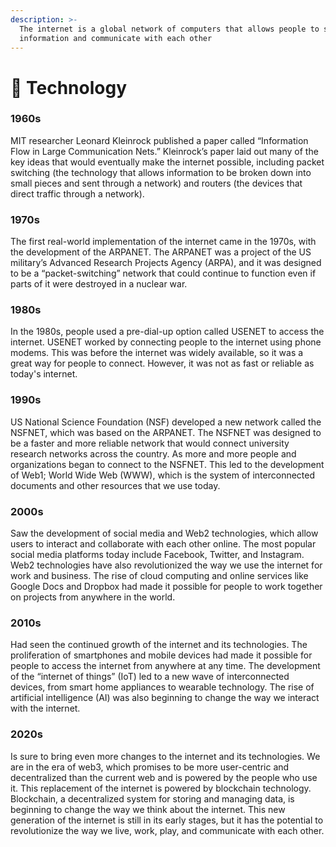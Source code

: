 ```yaml
---
description: >-
  The internet is a global network of computers that allows people to share
  information and communicate with each other
---
```


# 🧰 Technology

### 1960s

MIT researcher Leonard Kleinrock published a paper called “Information Flow in Large Communication Nets.” Kleinrock’s paper laid out many of the key ideas that would eventually make the internet possible, including packet switching (the technology that allows information to be broken down into small pieces and sent through a network) and routers (the devices that direct traffic through a network).

### 1970s

&#x20;The first real-world implementation of the internet came in the 1970s, with the development of the ARPANET. The ARPANET was a project of the US military’s Advanced Research Projects Agency (ARPA), and it was designed to be a “packet-switching” network that could continue to function even if parts of it were destroyed in a nuclear war.

### 1980s

In the 1980s, people used a pre-dial-up option called USENET to access the internet. USENET worked by connecting people to the internet using phone modems. This was before the internet was widely available, so it was a great way for people to connect. However, it was not as fast or reliable as today's internet.

### 1990s

US National Science Foundation (NSF) developed a new network called the NSFNET, which was based on the ARPANET. The NSFNET was designed to be a faster and more reliable network that would connect university research networks across the country. As more and more people and organizations began to connect to the NSFNET. This led to the development of Web1; World Wide Web (WWW), which is the system of interconnected documents and other resources that we use today.&#x20;

### 2000s

&#x20;Saw the development of social media and Web2 technologies, which allow users to interact and collaborate with each other online. The most popular social media platforms today include Facebook, Twitter, and Instagram. Web2 technologies have also revolutionized the way we use the internet for work and business. The rise of cloud computing and online services like Google Docs and Dropbox had made it possible for people to work together on projects from anywhere in the world.

### 2010s

Had seen the continued growth of the internet and its technologies. The proliferation of smartphones and mobile devices had made it possible for people to access the internet from anywhere at any time. The development of the “internet of things” (IoT) led to a new wave of interconnected devices, from smart home appliances to wearable technology. The rise of artificial intelligence (AI) was also beginning to change the way we interact with the internet.

### 2020s

&#x20;Is sure to bring even more changes to the internet and its technologies. We are in the era of web3, which promises to be more user-centric and decentralized than the current web and is powered by the people who use it. This replacement of the internet is powered by blockchain technology. Blockchain, a decentralized system for storing and managing data, is beginning to change the way we think about the internet. This new generation of the internet is still in its early stages, but it has the potential to revolutionize the way we live, work, play, and communicate with each other.
